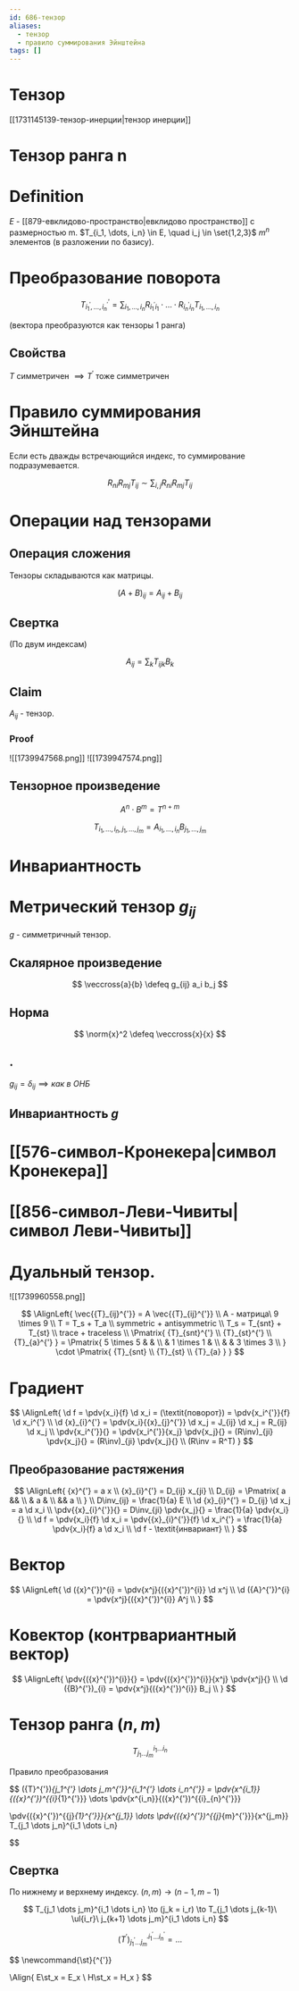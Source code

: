 ```yaml
---
id: 686-тензор
aliases:
  - тензор
  - правило суммирования Эйнштейна
tags: []
---
```


# Тензор

[[1731145139-тензор-инерции|тензор инерции]]

# Тензор ранга n

# Definition

$E$ - [[879-евклидово-пространство|евклидово пространство]] с размерностью m.
$T_{i_1, \dots, i_n} \in E, \quad i_j \in \set{1,2,3}$
$m^n$ элементов (в разложении по базису).

# Преобразование поворота

$$
T^{'}_{i_{1}^{'}, \dots, i_{n}^{'}} = \sum_{i_1, \dots, i_n}{R_{i_{1}^{'} i_1} \cdot \dots \cdot R_{i_{n}^{'} i_n}} T_{i_1, \dots, i_n}
$$

(вектора преобразуются как тензоры 1 ранга)

## Свойства

$T$ симметричен $\implies {T}^{'}$ тоже симметричен

# Правило суммирования Эйнштейна

Если есть дважды встречающийся индекс, то суммирование подразумевается.

$$
R_{ni} R_{mj} T_{ij} \sim \sum_{i,j}{R_{ni} R_{mj} T_{ij}}
$$

# Операции над тензорами

## Операция сложения

Тензоры складываются как матрицы.

$$
(A + B)_{ij} = A_{ij} + B_{ij}
$$

## Свертка

(По двум индексам)

$$
A_{ij} = \sum_{k}{T_{ijk} B_k}
$$

## Claim

$A_{ij}$ - тензор.

### Proof

![[1739947568.png]]
![[1739947574.png]]

## Тензорное произведение

$$
A^n \cdot B^m = T^{n + m}
$$

$$
T_{i_1, \dots, i_n, j_1, \dots, j_m} = A_{i_1, \dots, i_{n}} B_{j_{1}, \dots, j_{m}}
$$

# Инвариантность

# Метрический тензор $g_{ij}$

$g$ - симметричный тензор.

## Скалярное произведение

$$
\veccross{a}{b} \defeq g_{ij} a_i b_j
$$

## Норма

$$
\norm{x}^2 \defeq \veccross{x}{x}
$$

## .

$g_{ij} = \delta_{ij} \implies \textit{как в ОНБ}$

## Инвариантность $g$

# [[576-символ-Кронекера|символ Кронекера]]

# [[856-символ-Леви-Чивиты|символ Леви-Чивиты]]

# Дуальный тензор.

![[1739960558.png]]

$$
\AlignLeft{
\vec{{T}_{ij}^{'}} = A \vec{{T}_{ij}^{'}} \\
A - матрица\ 9 \times 9 \\
T = T_s + T_a \\
symmetric + antisymmetric \\
T_s = T_{snt} + T_{st} \\
trace + traceless \\
\Pmatrix{
{T}_{snt}^{'} \\
{T}_{st}^{'} \\
{T}_{a}^{'}
} = \Pmatrix{
5 \times 5 & & \\
& 1 \times 1 & \\
& & 3 \times 3 \\
} \cdot \Pmatrix{
{T}_{snt} \\
{T}_{st} \\
{T}_{a}
}
}
$$

# Градиент

$$
\AlignLeft{
\d f = \pdv{x_i}{f} \d x_i = (\textit{поворот}) = \pdv{x_i^{'}}{f} \d x_i^{'} \\
\d {x}_{i}^{'} = \pdv{x_i}{{x}_{j}^{'}} \d x_j = J_{ij} \d x_j = R_{ij} \d x_j \\
\pdv{x_i^{'}}{} = \pdv{x_i^{'}}{x_j} \pdv{x_j}{} =
(R\inv)_{ji} \pdv{x_j}{} = (R\inv)_{ji} \pdv{x_j}{} \\
(R\inv = R^T)
}
$$

## Преобразование растяжения

$$
\AlignLeft{
{x}^{'} = a x \\
{x}_{i}^{'} = D_{ij} x_{ji} \\
D_{ij} = \Pmatrix{
a && \\
& a & \\
&& a \\
} \\
D\inv_{ij} = \frac{1}{a} E \\
\d {x}_{i}^{'} = D_{ij} \d x_j = a \d x_i \\
\pdv{{x}_{i}^{'}}{} = D\inv_{ji} \pdv{x_j}{} = \frac{1}{a} \pdv{x_i}{} \\
\d f = \pdv{x_i}{f} \d x_i = \pdv{{x}_{i}^{'}}{f} \d x_i^{'} =
\frac{1}{a} \pdv{x_i}{f} a \d x_i \\
\d f - \textit{инвариант} \\
}
$$

# Вектор

$$
\AlignLeft{
\d ({x}^{'})^{i} = \pdv{x^j}{({x}^{'})^{i}} \d x^j \\
\d ({A}^{'})^{i} = \pdv{x^j}{({x}^{'})^{i}} A^j \\
}
$$

# Ковектор (контрвариантный вектор)

$$
\AlignLeft{
\pdv{({x}^{'})^{i}}{} = \pdv{({x}^{'})^{i}}{x^j} \pdv{x^j}{} \\
\d ({B}^{'})_{i} = \pdv{x^j}{({x}^{'})^{i}} B_j \\
}
$$

# Тензор ранга $(n,m)$

$$
T_{j_1 \dots j_m}^{i_1 \dots i_n}
$$

Правило преобразования

$$
({T}^{'})_{j_1^{'} \dots j_m^{'}}^{i_1^{'} \dots i_n^{'}} =
\pdv{x^{i_1}}{({x}^{'})^{{i}_{1}^{'}}} \dots \pdv{x^{i_n}}{({x}^{'})^{{i}_{n}^{'}}}

\pdv{({x}^{'})^{{j}_{1}^{'}}}{x^{j_1}} \dots \pdv{({x}^{'})^{{j}_{m}^{'}}}{x^{j_m}}
T_{j_1 \dots j_n}^{i_1 \dots i_n}


$$

## Свертка

По нижнему и верхнему индексу.
$(n,m) \to (n-1, m-1)$

$$
T_{j_1 \dots j_m}^{i_1 \dots i_n} \to (j_k = i_r) \to
T_{j_1 \dots j_{k-1}\ \ul{i_r}\ j_{k+1} \dots j_m}^{i_1 \dots i_n}
$$

$$
({T}^{'})_{j_1^{'} \dots j_m^{'}}^{i_1^{'} \dots i_n^{'}} = \dots
$$

$$
\newcommand{\st}{^{'}}

\Align{
E\st_x = E_x \\
H\st_x = H_x
}
$$
